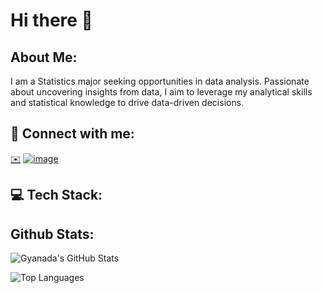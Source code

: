# Hi there 👋

## About Me:
I am a Statistics major seeking opportunities in data analysis. Passionate about uncovering insights from data, I aim to leverage my analytical skills and statistical knowledge to drive data-driven decisions.

## 🔗 Connect with me:
[✉️](mailto:gyanada.sharma.8@gmail.com)
[![image](https://github.com/user-attachments/assets/e2977d8b-8bde-4b4c-89da-629d1e94cdaf)](https://www.linkedin.com/in/gyanada-sharma)

## 💻 Tech Stack:


## Github Stats:
![Gyanada's GitHub Stats](https://github-readme-stats.vercel.app/api?username=gyanshar&show_icons=true&theme=transparent)

![Top Languages](https://github-readme-stats.vercel.app/api/top-langs/?username=gyanshar&layout=compact&theme=transparent)

<!--
**gyanshar/gyanshar** is a ✨ _special_ ✨ repository because its `README.md` (this file) appears on your GitHub profile.

Here are some ideas to get you started:

- 🔭 I’m currently working on ...
- 🌱 I’m currently learning ...
- 👯 I’m looking to collaborate on ...
- 🤔 I’m looking for help with ...
- 💬 Ask me about ...
- 📫 How to reach me: ...
- 😄 Pronouns: ...
- ⚡ Fun fact: ...
-->
